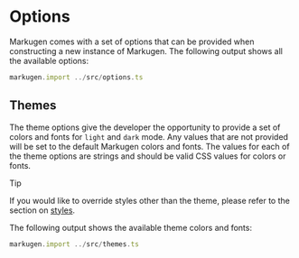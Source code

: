 # Options

Markugen comes with a set of options that can be provided when constructing
a new instance of Markugen. The following output shows all the available
options:

```ts
markugen.import ../src/options.ts
```

## Themes

The theme options give the developer the opportunity to provide a set of
colors and fonts for `light` and `dark` mode. Any values that are not provided
will be set to the default Markugen colors and fonts. The values for each of
the theme options are strings and should be valid CSS values for colors or
fonts.

> [!TIP]
> If you would like to override styles other than the theme, please refer to
> the section on [styles](./Styles.md).

The following output shows the available theme colors and fonts:

```ts
markugen.import ../src/themes.ts
```
